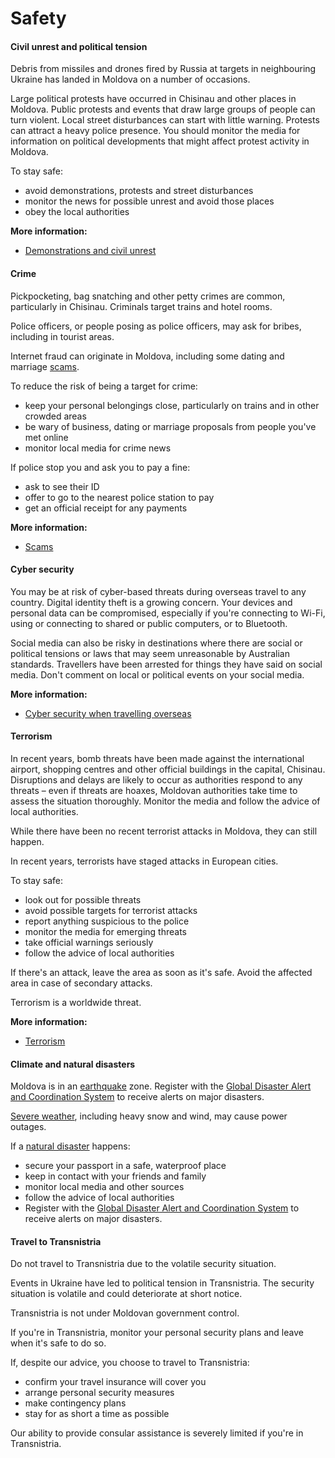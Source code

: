 # Safety

#### Civil unrest and political tension

Debris from missiles and drones fired by Russia at targets in neighbouring Ukraine has landed in Moldova on a number of occasions.

Large political protests have occurred in Chisinau and other places in Moldova. Public protests and events that draw large groups of people can turn violent. Local street disturbances can start with little warning. Protests can attract a heavy police presence. You should monitor the media for information on political developments that might affect protest activity in Moldova. 

To stay safe:

* avoid demonstrations, protests and street disturbances
* monitor the news for possible unrest and avoid those places
* obey the local authorities

**More information:**

* [Demonstrations and civil unrest](/before-you-go/safety/protests-civil-unrest "Protests and civil unrest")

#### Crime

Pickpocketing, bag snatching and other petty crimes are common, particularly in Chisinau. Criminals target trains and hotel rooms.

Police officers, or people posing as police officers, may ask for bribes, including in tourist areas.

Internet fraud can originate in Moldova, including some dating and marriage [scams](/before-you-go/safety/scams "Scams that affect travellers").

To reduce the risk of being a target for crime:

* keep your personal belongings close, particularly on trains and in other crowded areas
* be wary of business, dating or marriage proposals from people you've met online
* monitor local media for crime news

If police stop you and ask you to pay a fine:

* ask to see their ID
* offer to go to the nearest police station to pay
* get an official receipt for any payments

**More information:**

* [Scams](/before-you-go/safety/scams "Scams that affect travellers")

#### Cyber security

You may be at risk of cyber-based threats during overseas travel to any country. Digital identity theft is a growing concern. Your devices and personal data can be compromised, especially if you're connecting to Wi-Fi, using or connecting to shared or public computers, or to Bluetooth. 

Social media can also be risky in destinations where there are social or political tensions or laws that may seem unreasonable by Australian standards. Travellers have been arrested for things they have said on social media. Don't comment on local or political events on your social media. 

**More information:**

* [Cyber security when travelling overseas](/before-you-go/staying-safe/cyber-security "Cyber security when travelling overseas")

#### Terrorism

In recent years, bomb threats have been made against the international airport, shopping centres and other official buildings in the capital, Chisinau. Disruptions and delays are likely to occur as authorities respond to any threats – even if threats are hoaxes, Moldovan authorities take time to assess the situation thoroughly. Monitor the media and follow the advice of local authorities.

While there have been no recent terrorist attacks in Moldova, they can still happen.

In recent years, terrorists have staged attacks in European cities.

To stay safe:

* look out for possible threats
* avoid possible targets for terrorist attacks
* report anything suspicious to the police
* monitor the media for emerging threats
* take official warnings seriously
* follow the advice of local authorities

If there's an attack, leave the area as soon as it's safe. Avoid the affected area in case of secondary attacks.

Terrorism is a worldwide threat.

**More information:**

* [Terrorism](/before-you-go/safety/terrorism "Terrorism")

#### Climate and natural disasters

Moldova is in an [earthquake](/before-you-go/safety/earthquakes-tsunamis "Earthquakes and tsunamis") zone. Register with the [Global Disaster Alert and Coordination System](http://www.gdacs.org/) to receive alerts on major disasters.

[Severe weather](/while-youre-away/crisis-or-emergency/severe-weather-incident "There's a severe weather incident"), including heavy snow and wind, may cause power outages.

If a [natural disaster](/before-you-go/safety/natural-disasters "Staying safe when there's a natural disaster") happens:

* secure your passport in a safe, waterproof place
* keep in contact with your friends and family
* monitor local media and other sources
* follow the advice of local authorities
* Register with the [Global Disaster Alert and Coordination System](http://www.gdacs.org/) to receive alerts on major disasters.

#### Travel to Transnistria

Do not travel to Transnistria due to the volatile security situation. 

Events in Ukraine have led to political tension in Transnistria. The security situation is volatile and could deteriorate at short notice. 

Transnistria is not under Moldovan government control.

If you're in Transnistria, monitor your personal security plans and leave when it's safe to do so.

If, despite our advice, you choose to travel to Transnistria:

* confirm your travel insurance will cover you
* arrange personal security measures
* make contingency plans
* stay for as short a time as possible

Our ability to provide consular assistance is severely limited if you're in Transnistria.